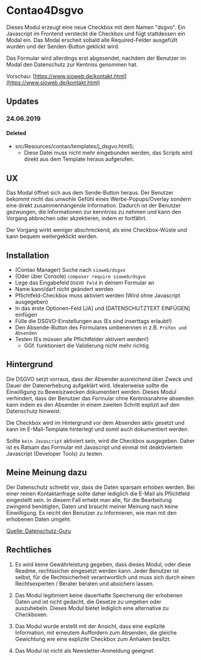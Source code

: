 # Contao4Dsgvo

Dieses Modul erzeugt eine neue Checkbox mit dem Namen "dsgvo". Ein Javascript im Frontend versteckt die Checkbox und fügt stattdessen ein Modal ein. Das Modal erscheit sobald alle Required-Felder ausgefüllt wurden und der Senden-Button geklickt wird.

Das Formular wird allerdings erst abgesendet, nachdem der Benutzer im Modal den Datenschutz zur Kentniss genommen hat.

Vorschau: [https://www.sioweb.de/kontakt.html](https://www.sioweb.de/kontakt.html)

## Updates

### 24.06.2019

#### Deleted

- src/Resources/contao/templates/j_dsgvo.html5;
    - Diese Datei muss nicht mehr eingebunden werden, das Scripts wird direkt aus dem Template heraus aufgerufen.

## UX

Das Modal öffnet sich aus dem Sende-Button heraus. Der Benutzer bekommt nicht das unwohle Gefühl eines Werbe-Popups/Overlay sondern eine direkt zusammenhängende Information. Dadurch ist der Benutzer gezwungen, die Informationen zur kenntniss zu nehmen und kann den Vorgang abbrechen oder akzektieren, indem er fortfährt.

Der Vorgang wirkt weniger abschreckend, als eine Checkbox-Wüste und kann bequem weitergeklickt werden.

## Installation

- (Contao Manager) Suche nach `sioweb/dsgvo`
- (Oder über Console) `composer require sioweb/dsgvo`
- Lege das Eingabefeld `DSGVO Feld` in deinem Formular an
- Name kann/darf nicht geändert werden
- Pflichtfeld-Checkbox muss aktiviert werden (Wird ohne Javascript ausgegeben)
- In das erste Optionen-Feld [JA] und [DATENSCHUTZTEXT EINFÜGEN] einfügen
- Fülle die DSGVO-Einstellungen aus (Es sind inserttags erlaubt!)
- Den Absende-Button des Formulares umbenennen in z.B. `Prüfen und Absenden`
- Testen (Es müssen alle Pflichtfelder aktiviert werden!)
    - GGf. funktioniert die Validierung nicht mehr richtig
    
## Hintergrund

Die DSGVO setzt vorraus, dass der Absender ausreichend über Zweck und Dauer der Datenerhebung aufgeklärt wird. Idealerweise sollte die Einwilligung zu Beweiszwecken dokumentiert werden. Dieses Modul verhindert, dass der Benutzer das Formular ohne Kentnissnahme absenden kann indem es den Absender in einem zweiten Schritt explizit auf den Datenschutz hinweist.

Die Checkbox wird im Hintergrund vor dem Absenden aktiv gesetzt und kann im E-Mail-Template hinterlegt und somit auch dokumentiert werden.

Sollte `kein Javascript` aktiviert sein, wird die Checkbox ausgegeben. Daher ist es Ratsam das Formular mit Javascript und einmal mit deaktiviertem Javascript (Developer Tools) zu testen.

## Meine Meinung dazu

Der Datenschutz schreibt vor, dass die Daten sparsam erhoben werden. Bei einer reinen Kontaktanfrage sollte daher lediglich die E-Mail als Pflichtfeld eingestellt sein. In diesem Fall erhebt man alle, für die Bearbeitung zwingend benötigten, Daten und braucht meiner Meinung nach keine Einwilligung. Es reicht den Benutzer zu Informieren, wie man mit den erhobenen Daten umgeht.

[Quelle: Datenschutz-Guru](https://www.datenschutz-guru.de/last-minute-dsgvo-was-jetzt-getan-werden-muss-teil-1/)

## Rechtliches

1. Es wird keine Gewährleistung gegeben, dass dieses Modul, oder diese Readme, rechtssicher eingesetzt werden kann. Jeder Benutzer ist selbst, für die Rechtsicherheit verantwortlich und muss sich durch einen Rechtsexperten / Berater beraten und absichern lassen.

2. Das Modul legitimiert keine dauerhafte Speicherung der erhobenen Daten und ist nicht gedacht, die Gesetze zu umgehen oder auszuhebeln. Dieses Modul bietet lediglich eine alternative zu Checkboxen.

3. Das Modul wurde erstellt mit der Ansicht, dass eine explizite Information, mit erneutem Auffordern zum Absenden, die gleiche Gewichtung wie eine explizite Checkbox zum Anhaken besitzt.

4. Das Modul ist nicht als Newsletter-Anmeldung geeignet.
